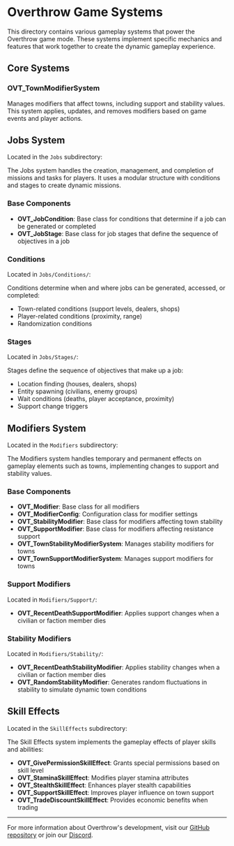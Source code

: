 # Overthrow Game Systems

This directory contains various gameplay systems that power the Overthrow game mode. These systems implement specific mechanics and features that work together to create the dynamic gameplay experience.

## Core Systems

### OVT_TownModifierSystem
Manages modifiers that affect towns, including support and stability values. This system applies, updates, and removes modifiers based on game events and player actions.

## Jobs System

Located in the `Jobs` subdirectory:

The Jobs system handles the creation, management, and completion of missions and tasks for players. It uses a modular structure with conditions and stages to create dynamic missions.

### Base Components
- **OVT_JobCondition**: Base class for conditions that determine if a job can be generated or completed
- **OVT_JobStage**: Base class for job stages that define the sequence of objectives in a job

### Conditions
Located in `Jobs/Conditions/`:

Conditions determine when and where jobs can be generated, accessed, or completed:
- Town-related conditions (support levels, dealers, shops)
- Player-related conditions (proximity, range)
- Randomization conditions

### Stages
Located in `Jobs/Stages/`:

Stages define the sequence of objectives that make up a job:
- Location finding (houses, dealers, shops)
- Entity spawning (civilians, enemy groups)
- Wait conditions (deaths, player acceptance, proximity)
- Support change triggers

## Modifiers System

Located in the `Modifiers` subdirectory:

The Modifiers system handles temporary and permanent effects on gameplay elements such as towns, implementing changes to support and stability values.

### Base Components
- **OVT_Modifier**: Base class for all modifiers
- **OVT_ModifierConfig**: Configuration class for modifier settings
- **OVT_StabilityModifier**: Base class for modifiers affecting town stability
- **OVT_SupportModifier**: Base class for modifiers affecting resistance support
- **OVT_TownStabilityModifierSystem**: Manages stability modifiers for towns
- **OVT_TownSupportModifierSystem**: Manages support modifiers for towns

### Support Modifiers
Located in `Modifiers/Support/`:
- **OVT_RecentDeathSupportModifier**: Applies support changes when a civilian or faction member dies

### Stability Modifiers
Located in `Modifiers/Stability/`:
- **OVT_RecentDeathStabilityModifier**: Applies stability changes when a civilian or faction member dies
- **OVT_RandomStabilityModifier**: Generates random fluctuations in stability to simulate dynamic town conditions

## Skill Effects

Located in the `SkillEffects` subdirectory:

The Skill Effects system implements the gameplay effects of player skills and abilities:
- **OVT_GivePermissionSkillEffect**: Grants special permissions based on skill level
- **OVT_StaminaSkillEffect**: Modifies player stamina attributes
- **OVT_StealthSkillEffect**: Enhances player stealth capabilities
- **OVT_SupportSkillEffect**: Improves player influence on town support
- **OVT_TradeDiscountSkillEffect**: Provides economic benefits when trading

---

For more information about Overthrow's development, visit our [GitHub repository](https://github.com/ArmaOverthrow/Overthrow.Arma4) or join our [Discord](https://discord.gg/j6CvmFfZ95). 